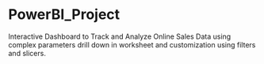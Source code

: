 # PowerBI_Project
Interactive Dashboard to Track and Analyze Online Sales Data using complex parameters drill down in worksheet and customization using filters and slicers.
